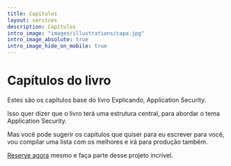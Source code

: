 ```yaml
---
title: Capítulos
layout: services
description: Capítulos
intro_image: "images/illustrations/capa.jpg"
intro_image_absolute: true
intro_image_hide_on_mobile: true
---
```


# Capítulos do livro

Estes são os capítulos base do livro Explicando, Application Security.

Isso quer dizer que o livro terá uma estrutura central, para abordar o tema Application Security.

Mas você pode sugerir os capítulos que quiser para eu escrever para você, 
vou compilar uma lista com os melhores e irá para produção também.

[Reserve agora](https://buy.stripe.com/3csg1B1SJd4Aa7C3ci) mesmo e faça parte desse projeto incrível.